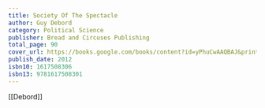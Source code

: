 ```yaml
---
title: Society Of The Spectacle
author: Guy Debord
category: Political Science
publisher: Bread and Circuses Publishing
total_page: 90
cover_url: https://books.google.com/books/content?id=yPhuCwAAQBAJ&printsec=frontcover&img=1&zoom=1&edge=curl&source=gbs_api
publish_date: 2012
isbn10: 1617508306
isbn13: 9781617508301
---
```


[[Debord]]
